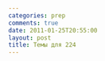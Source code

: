 ```yaml
---
categories: prep
comments: true
date: 2011-01-25T20:55:00
layout: post
title: Темы для 224
---
```


